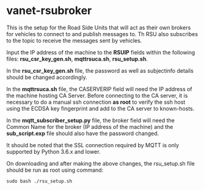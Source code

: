 # vanet-rsubroker

This is the setup for the Road Side Units that will act as their own brokers for vehicles to connect to and publish messages to. Th RSU also subscribes to the topic to receive the messages sent by vehicles.

Input the IP address of the machine to the **RSUIP** fields within the following files: **rsu_csr_key_gen.sh**, **mqttrsuca.sh**, **rsu_setup.sh**.

In the **rsu_csr_key_gen.sh** file, the password as well as subjectinfo details should be changed accordingly.

In the **mqttrsuca.sh** file, the CASERVERIP field will need the IP address of the machine hosting CA Server. Before connecting to the CA server, it is necessary to do a manual ssh connection **as root** to verify the ssh host using the ECDSA key fingerprint and add to the CA server to known-hosts.

In the **mqtt_subscriber_setup.py** file, the  broker field will need the Common Name for the broker (IP address of the machine) and the **sub_script.exp** file should also have the password changed.

It should be noted that the SSL connection required by MQTT is only supported by Python 3.6.x and lower.

On downloading and after making the above changes, the rsu_setup.sh file should be run as root using command:

    sudo bash ./rsu_setup.sh

